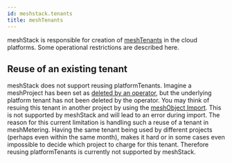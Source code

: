 ```yaml
---
id: meshstack.tenants
title: meshTenants
---
```


meshStack is responsible for creation of [meshTenants](meshcloud.tenant.md) in the cloud platforms. Some operational restrictions are described here.

## Reuse of an existing tenant

meshStack does not support reusing platformTenants. Imagine a meshProject has been set as [deleted by an operator](administration.projects.md#delete-projects), but the underlying platform tenant has not been deleted by the operator. You may think of resuing this tenant in another project by using the [meshObject Import](https://docs.meshcloud.io/api/#mesh_object_declarative_import). This is not supported by meshStack and will lead to an error during import. The reason for this current limitation is handling such a reuse of a tenant in meshMetering. Having the same tenant being used by different projects (perhaps even within the same month), makes it hard or in some cases even impossible to decide which project to charge for this tenant. Therefore reusing platformTenants is currently not supported by meshStack.
